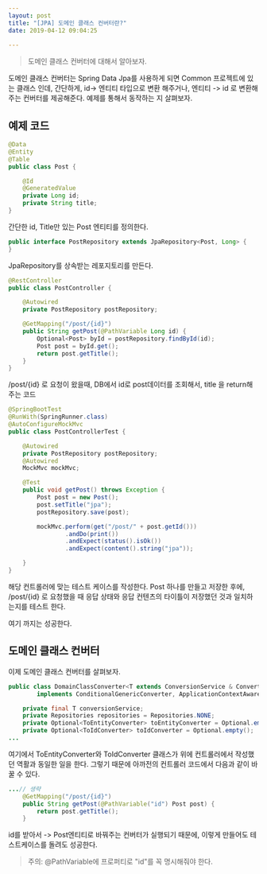 ```yaml
---
layout: post
title: "[JPA] 도메인 클래스 컨버터란?"
date: 2019-04-12 09:04:25
 
---
```

> 도메인 클래스 컨버터에 대해서 알아보자.

도메인 클래스 컨버터는 Spring Data Jpa를 사용하게 되면 Common 프로젝트에 있는 클래스 인데, 간단하게, id-> 엔티티 타입으로 변환 해주거나, 엔티티 -> id 로 변환해 주는 컨버터를 제공해준다. 예제를 통해서 동작하는 지 살펴보자.

## 예제 코드

```java
@Data
@Entity
@Table
public class Post {

    @Id
    @GeneratedValue
    private Long id;
    private String title;
}

```

간단한 id, Title만 있는 Post 엔티티를 정의한다.

```java
public interface PostRepository extends JpaRepository<Post, Long> {
}
```

JpaRepository를 상속받는 레포지토리를 만든다.

```java
@RestController
public class PostController {

    @Autowired
    private PostRepository postRepository;

    @GetMapping("/post/{id}")
    public String getPost(@PathVariable Long id) {
        Optional<Post> byId = postRepository.findById(id);
        Post post = byId.get();
        return post.getTitle();
    }
}
```

/post/{id} 로 요청이 왔을때, DB에서 id로 post데이터를 조회해서, title 을 return해 주는 코드

```java
@SpringBootTest
@RunWith(SpringRunner.class)
@AutoConfigureMockMvc
public class PostControllerTest {

    @Autowired
    private PostRepository postRepository;
    @Autowired
    MockMvc mockMvc;

    @Test
    public void getPost() throws Exception {
        Post post = new Post();
        post.setTitle("jpa");
        postRepository.save(post);

        mockMvc.perform(get("/post/" + post.getId()))
                .andDo(print())
                .andExpect(status().isOk())
                .andExpect(content().string("jpa"));

    }
}
```

해당 컨트롤러에 맞는 테스트 케이스를 작성한다. Post 하나를 만들고 저장한 후에, /post/{id} 로 요청했을 때 응답 상태와 응답 컨텐츠의 타이틀이 저장했던 것과 일치하는지를 테스트 한다.

여기 까지는 성공한다.

## 도메인 클래스 컨버터

이제 도메인 클래스 컨버터를 살펴보자.

```java
public class DomainClassConverter<T extends ConversionService & ConverterRegistry>
        implements ConditionalGenericConverter, ApplicationContextAware {

    private final T conversionService;
    private Repositories repositories = Repositories.NONE;
    private Optional<ToEntityConverter> toEntityConverter = Optional.empty();
    private Optional<ToIdConverter> toIdConverter = Optional.empty();
...

```

여기에서 ToEntityConverter와 ToIdConverter 클래스가 위에 컨트롤러에서 작성했던 역활과 동일한 일을 한다. 그렇기 때문에 아까전의 컨트롤러 코드에서 다음과 같이 바꿀 수 있다.

```java
...// 생략
    @GetMapping("/post/{id}")
    public String getPost(@PathVariable("id") Post post) {
        return post.getTitle();
    }
```

id를 받아서 -> Post엔티티로 바꿔주는 컨버터가 실행되기 때문에, 이렇게 만들어도 테스트케이스를 돌려도 성공한다.

> 주의: @PathVariable에 프로퍼티로 "id"를 꼭 명시해줘야 한다.